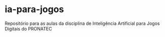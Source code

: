 # ia-para-jogos

Repositório para as aulas da disciplina de Inteligência Artificial para Jogos Digitais do PRONATEC